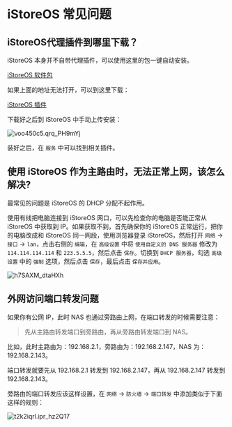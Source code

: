 # iStoreOS 常见问题

## iStoreOS代理插件到哪里下载？

iStoreOS 本身并不自带代理插件，可以使用这里的包一键自动安装。

[iStoreOS 软件包](https://github.com/AUK9527/Are-u-ok/tree/main/x86)

如果上面的地址无法打开，可以到这里下载：

[iStoreOS 插件](https://files.slarker.me)

下载好之后到 iStoreOS 中手动上传安装：

![voo450c5.qrq_PH9mYj](https://img.slarker.me/wiki/voo450c5.qrq_PH9mYj.png)

装好之后，在 `服务` 中可以找到相关插件。

## 使用 iStoreOS 作为主路由时，无法正常上网，该怎么解决?

最常见的问题是 iStoreOS 的 DHCP 分配不起作用。

使用有线把电脑连接到 iStoreOS 网口，可以先检查你的电脑是否能正常从 iStoreOS 中获取到 IP。如果获取不到，首先确保你的 iStoreOS 正常运行，把你的电脑改成和 iStoreOS 同一网段，使用浏览器登录 iStoreOS，然后打开 `网络` -> `接口` -> `lan`，点击右侧的 `编辑`，在 `高级设置` 中将 `使用自定义的 DNS 服务器` 修改为 `114.114.114.114` 和 `223.5.5.5`，然后点击 `保存`。切换到 `DHCP 服务器`，勾选 `高级设置` 中的 `强制` 选项，然后点击 `保存`，最后点击 `保存并应用`。

![h7SAXM_dtaHXh](https://img.slarker.me/wiki/h7SAXM_dtaHXh.png)

## 外网访问端口转发问题

如果你有公网 IP，此时 NAS 也通过旁路由上网，在端口转发的时候需要注意：

> 先从主路由转发端口到旁路由，再从旁路由转发端口到 NAS。

比如，此时主路由为：192.168.2.1，旁路由为：192.168.2.147，NAS 为：192.168.2.143。

端口转发就要先从 192.168.2.1 转发到 192.168.2.147，再从 192.168.2.147 转发到 192.168.2.143。

旁路由的端口转发应该这样设置，在 `网络` -> `防火墙` -> `端口转发` 中添加类似于下面这样的规则：

![t2k2iqrl.ipr_hz2Q17](https://img.slarker.me/wiki/t2k2iqrl.ipr_hz2Q17.png)
